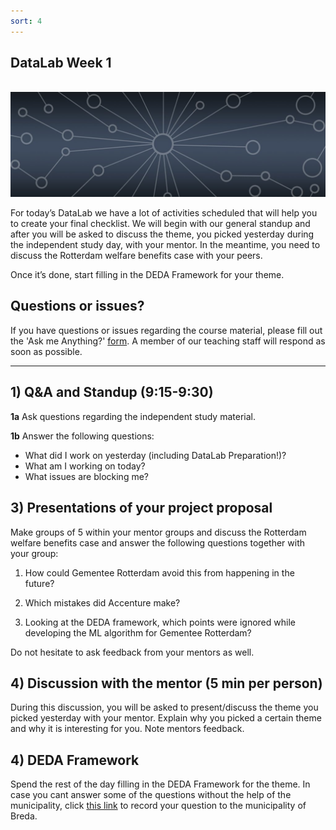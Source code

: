 ```yaml
---
sort: 4
---
```


## __DataLab Week 1__
\
<img src="./images/datalab_banner.jpg" alt="Books banner" width="600"/>


For today’s DataLab we have a lot of activities scheduled that will help you to create your final checklist.  We will begin with our general standup and after you will be asked to discuss the theme, you picked yesterday during the independent study day, with your mentor. In the meantime, you need to discuss the Rotterdam welfare benefits case with your peers. 

Once it’s done, start filling in the DEDA Framework for your theme.

## Questions or issues?

If you have questions or issues regarding the course material, please fill out the 'Ask me Anything?' [form](https://adsai.buas.nl/Contact%20Us/AskMeAnything.html). A member of our teaching staff will respond as soon as possible.

***

## 1) Q&A and Standup (9:15-9:30)

__1a__ Ask questions regarding the independent study material.

__1b__ Answer the following questions:

- What did I work on yesterday (including DataLab Preparation!)?
- What am I working on today?
- What issues are blocking me?

## 3) Presentations of your project proposal

Make groups of 5 within your mentor groups and discuss the Rotterdam welfare benefits case and answer the following questions together with your group:

1. How could Gementee Rotterdam avoid this from happening in the future?

2. Which mistakes did Accenture make?

3. Looking at the DEDA framework, which points were ignored while developing the ML algorithm for Gementee Rotterdam? 


Do not hesitate to ask feedback from your mentors as well.

## 4) Discussion with the mentor (5 min per person)

During this discussion, you will be asked to present/discuss the theme you picked yesterday with your mentor. Explain why you picked a certain theme and why it is interesting for you. Note mentors feedback. 

## 4) DEDA Framework

Spend the rest of the day filling in the DEDA Framework for the theme. In case you cant answer some of the questions without the help of the municipality, click [this link]() to record your question to the municipality of Breda.




